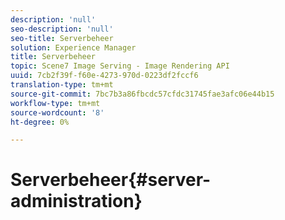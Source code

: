 ```yaml
---
description: 'null'
seo-description: 'null'
seo-title: Serverbeheer
solution: Experience Manager
title: Serverbeheer
topic: Scene7 Image Serving - Image Rendering API
uuid: 7cb2f39f-f60e-4273-970d-0223df2fccf6
translation-type: tm+mt
source-git-commit: 7bc7b3a86fbcdc57cfdc31745fae3afc06e44b15
workflow-type: tm+mt
source-wordcount: '8'
ht-degree: 0%

---
```



# Serverbeheer{#server-administration}

